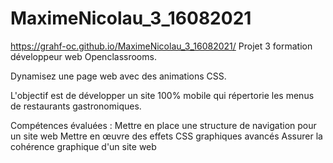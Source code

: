 # MaximeNicolau_3_16082021
https://grahf-oc.github.io/MaximeNicolau_3_16082021/
Projet 3 formation développeur web Openclassrooms.

Dynamisez une page web avec des animations CSS.

L'objectif est de développer un site 100% mobile qui répertorie les menus de restaurants gastronomiques. 

Compétences évaluées :
Mettre en place une structure de navigation pour un site web
Mettre en œuvre des effets CSS graphiques avancés
Assurer la cohérence graphique d'un site web
